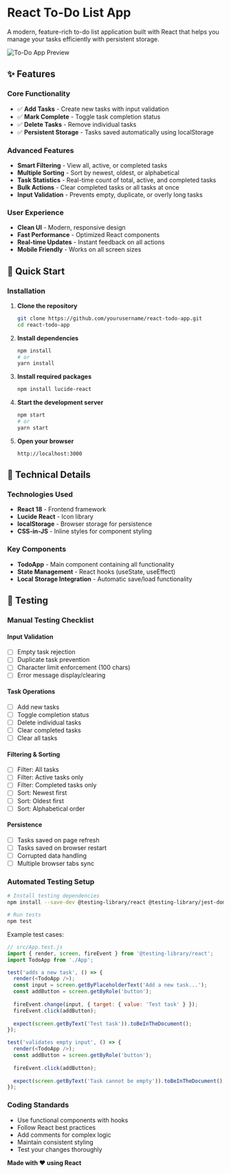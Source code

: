 # React To-Do List App

A modern, feature-rich to-do list application built with React that helps you manage your tasks efficiently with persistent storage.

![To-Do App Preview](https://via.placeholder.com/800x400/3b82f6/ffffff?text=React+To-Do+List+App)

## ✨ Features

### Core Functionality
- ✅ **Add Tasks** - Create new tasks with input validation
- ✅ **Mark Complete** - Toggle task completion status
- ✅ **Delete Tasks** - Remove individual tasks
- ✅ **Persistent Storage** - Tasks saved automatically using localStorage

### Advanced Features
-  **Smart Filtering** - View all, active, or completed tasks
-  **Multiple Sorting** - Sort by newest, oldest, or alphabetical
-  **Task Statistics** - Real-time count of total, active, and completed tasks
-  **Bulk Actions** - Clear completed tasks or all tasks at once
-  **Input Validation** - Prevents empty, duplicate, or overly long tasks

### User Experience
-  **Clean UI** - Modern, responsive design
-  **Fast Performance** - Optimized React components
-  **Real-time Updates** - Instant feedback on all actions
-  **Mobile Friendly** - Works on all screen sizes

## 🚀 Quick Start

### Installation

1. **Clone the repository**
   ```bash
   git clone https://github.com/yourusername/react-todo-app.git
   cd react-todo-app
   ```

2. **Install dependencies**
   ```bash
   npm install
   # or
   yarn install
   ```

3. **Install required packages**
   ```bash
   npm install lucide-react
   ```

4. **Start the development server**
   ```bash
   npm start
   # or
   yarn start
   ```

5. **Open your browser**
   ```
   http://localhost:3000
   ```


## 🔧 Technical Details

### Technologies Used
- **React 18** - Frontend framework
- **Lucide React** - Icon library
- **localStorage** - Browser storage for persistence
- **CSS-in-JS** - Inline styles for component styling

### Key Components
- **TodoApp** - Main component containing all functionality
- **State Management** - React hooks (useState, useEffect)
- **Local Storage Integration** - Automatic save/load functionality

## 🧪 Testing

### Manual Testing Checklist

#### Input Validation
- [ ] Empty task rejection
- [ ] Duplicate task prevention
- [ ] Character limit enforcement (100 chars)
- [ ] Error message display/clearing

#### Task Operations
- [ ] Add new tasks
- [ ] Toggle completion status
- [ ] Delete individual tasks
- [ ] Clear completed tasks
- [ ] Clear all tasks

#### Filtering & Sorting
- [ ] Filter: All tasks
- [ ] Filter: Active tasks only
- [ ] Filter: Completed tasks only
- [ ] Sort: Newest first
- [ ] Sort: Oldest first
- [ ] Sort: Alphabetical order

#### Persistence
- [ ] Tasks saved on page refresh
- [ ] Tasks saved on browser restart
- [ ] Corrupted data handling
- [ ] Multiple browser tabs sync

### Automated Testing Setup

```bash
# Install testing dependencies
npm install --save-dev @testing-library/react @testing-library/jest-dom

# Run tests
npm test
```

Example test cases:
```javascript
// src/App.test.js
import { render, screen, fireEvent } from '@testing-library/react';
import TodoApp from './App';

test('adds a new task', () => {
  render(<TodoApp />);
  const input = screen.getByPlaceholderText('Add a new task...');
  const addButton = screen.getByRole('button');
  
  fireEvent.change(input, { target: { value: 'Test task' } });
  fireEvent.click(addButton);
  
  expect(screen.getByText('Test task')).toBeInTheDocument();
});

test('validates empty input', () => {
  render(<TodoApp />);
  const addButton = screen.getByRole('button');
  
  fireEvent.click(addButton);
  
  expect(screen.getByText('Task cannot be empty')).toBeInTheDocument();
});
```

### Coding Standards
- Use functional components with hooks
- Follow React best practices
- Add comments for complex logic
- Maintain consistent styling
- Test your changes thoroughly

**Made with ❤️ using React**
